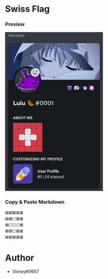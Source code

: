 # Swiss Flag

### Preview

![](https://raw.githubusercontent.com/Heyimlulu/Discord-About-Me-Customisation/main/templates/flags/swiss/demo.png)

### Copy & Paste Markdown

```
🟥🟥🟥🟥🟥
🟥🟥⬜🟥🟥
🟥⬜⬜⬜🟥
🟥🟥⬜🟥🟥
🟥🟥🟥🟥🟥
```

# Author

- Slimey#0667
